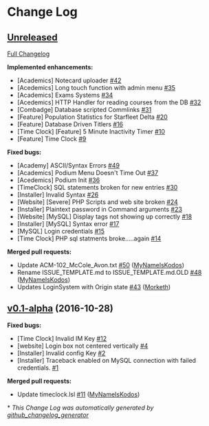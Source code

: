 # Change Log

## [Unreleased](https://github.com/CollectiveIndustries/StarfleetDelta/tree/HEAD)

[Full Changelog](https://github.com/CollectiveIndustries/StarfleetDelta/compare/v0.1-alpha...HEAD)

**Implemented enhancements:**

- \[Academics\] Notecard uploader [\#42](https://github.com/CollectiveIndustries/StarfleetDelta/issues/42)
- \[Acedemics\] Long touch function with admin menu [\#35](https://github.com/CollectiveIndustries/StarfleetDelta/issues/35)
- \[Academics\] Exams Systems [\#34](https://github.com/CollectiveIndustries/StarfleetDelta/issues/34)
- \[Acedemics\] HTTP Handler for reading courses from the DB [\#32](https://github.com/CollectiveIndustries/StarfleetDelta/issues/32)
- \[Combadge\] Database scripted Commlinks [\#31](https://github.com/CollectiveIndustries/StarfleetDelta/issues/31)
- \[Feature\] Population Statistics for Starfleet Delta [\#20](https://github.com/CollectiveIndustries/StarfleetDelta/issues/20)
- \[Feature\] Database Driven Titlers [\#16](https://github.com/CollectiveIndustries/StarfleetDelta/issues/16)
- \[Time Clock\] \[Feature\] 5 Minute Inactivity Timer [\#10](https://github.com/CollectiveIndustries/StarfleetDelta/issues/10)
- \[Feature\] Time Clock [\#9](https://github.com/CollectiveIndustries/StarfleetDelta/issues/9)

**Fixed bugs:**

- \[Academy\] ASCII/Syntax Errors [\#49](https://github.com/CollectiveIndustries/StarfleetDelta/issues/49)
- \[Academics\] Podium Menu Doesn't Time Out [\#37](https://github.com/CollectiveIndustries/StarfleetDelta/issues/37)
- \[Acedemics\] Podium Init [\#36](https://github.com/CollectiveIndustries/StarfleetDelta/issues/36)
- \[TimeClock\] SQL statements broken for new entries [\#30](https://github.com/CollectiveIndustries/StarfleetDelta/issues/30)
- \[Installer\] Invalid Syntax [\#26](https://github.com/CollectiveIndustries/StarfleetDelta/issues/26)
- \[Website\] \[Severe\] PHP Scripts and web site broken [\#24](https://github.com/CollectiveIndustries/StarfleetDelta/issues/24)
- \[Installer\] Plaintext password in Command arguments [\#23](https://github.com/CollectiveIndustries/StarfleetDelta/issues/23)
- \[Website\] \[MySQL\] Display tags not showing up correctly [\#18](https://github.com/CollectiveIndustries/StarfleetDelta/issues/18)
- \[Installer\] \[MySQL\] Syntax error [\#17](https://github.com/CollectiveIndustries/StarfleetDelta/issues/17)
- \[MySQL\] Login credentials [\#15](https://github.com/CollectiveIndustries/StarfleetDelta/issues/15)
- \[Time Clock\] PHP sql statments broke.....again [\#14](https://github.com/CollectiveIndustries/StarfleetDelta/issues/14)

**Merged pull requests:**

- Update ACM-102\_McCole\_Avon.txt [\#50](https://github.com/CollectiveIndustries/StarfleetDelta/pull/50) ([MyNameIsKodos](https://github.com/MyNameIsKodos))
- Rename ISSUE\_TEMPLATE.md to ISSUE\_TEMPLATE.md.OLD [\#48](https://github.com/CollectiveIndustries/StarfleetDelta/pull/48) ([MyNameIsKodos](https://github.com/MyNameIsKodos))
- Updates LoginSystem with Origin state [\#43](https://github.com/CollectiveIndustries/StarfleetDelta/pull/43) ([Morketh](https://github.com/Morketh))

## [v0.1-alpha](https://github.com/CollectiveIndustries/StarfleetDelta/tree/v0.1-alpha) (2016-10-28)
**Fixed bugs:**

- \[Time Clock\] Invalid IM Key [\#12](https://github.com/CollectiveIndustries/StarfleetDelta/issues/12)
- \[website\] Login box not centered vertically [\#4](https://github.com/CollectiveIndustries/StarfleetDelta/issues/4)
- \[Installer\] Invalid config Key [\#2](https://github.com/CollectiveIndustries/StarfleetDelta/issues/2)
- \[Installer\] Traceback enabled on MySQL connection with failed credentials. [\#1](https://github.com/CollectiveIndustries/StarfleetDelta/issues/1)

**Merged pull requests:**

- Update timeclock.lsl [\#11](https://github.com/CollectiveIndustries/StarfleetDelta/pull/11) ([MyNameIsKodos](https://github.com/MyNameIsKodos))



\* *This Change Log was automatically generated by [github_changelog_generator](https://github.com/skywinder/Github-Changelog-Generator)*